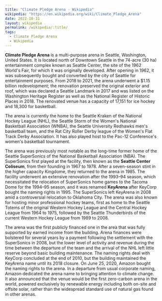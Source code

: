 ```yaml
---
title: "Climate Pledge Arena - Wikipedia"
wikipedia: "https://en.wikipedia.org/wiki/Climate_Pledge_Arena"
date: 2022-10-31
layout: wikipedia
permalink: /wikipedia/:title/
tags:
  - Climate Pledge Arena
  - Wikipedia
---
```

**Climate Pledge Arena** is a multi-purpose arena in Seattle, Washington, United States. It is located north of Downtown Seattle in the 74-acre (30 ha) entertainment complex known as Seattle Center, the site of the 1962 World's Fair, for which it was originally developed. After opening in 1962, it was subsequently bought and converted by the city of Seattle for entertainment purposes. From 2018 to 2021, the arena underwent a $1.15 billion redevelopment; the renovation preserved the original exterior and roof, which was declared a Seattle Landmark in 2017 and was listed on the Washington Heritage Register as well as the National Register of Historic Places in 2018. The renovated venue has a capacity of 17,151 for ice hockey and 18,300 for basketball.

The arena is currently the home to the Seattle Kraken of the National Hockey League (NHL), the Seattle Storm of the Women's National Basketball Association (WNBA), the Seattle University Redhawks men's basketball team, and the Rat City Roller Derby league of the Women's Flat Track Derby Association. It has also played host to the Pac-12 Conference's women's basketball tournament.

The arena was previously most notable as the long-time former home of the Seattle SuperSonics of the National Basketball Association (NBA). The SuperSonics first played at the facility, then known as the **Seattle Center Coliseum**, from their founding in 1967 to 1978. After a seven-season stint in the higher capacity Kingdome, they returned to the arena in 1985. The facility underwent an extensive renovation after the 1993–94 season, which necessitated the relocation of SuperSonics home games to the Tacoma Dome for the 1994–95 season, and it was renamed **KeyArena** after KeyCorp bought the naming rights in 1995. The SuperSonics left KeyArena in 2008 amid a controversial relocation to Oklahoma City. The arena was also known for hosting minor professional hockey teams, first as home to the Seattle Totems of the original Western Hockey League and the Central Hockey League from 1964 to 1975, followed by the Seattle Thunderbirds of the current Western Hockey League from 1989 to 2008.

The arena was the first publicly financed one in the area that was fully supported by earned income from the building. Arena finances were bolstered for several years by a payment following the settlement with the SuperSonics in 2008, but the lower level of activity and revenue during the time between the departure of the team and the arrival of the NHL left little reserve beyond basic building maintenance. The naming rights deal with KeyCorp concluded at the end of 2010, but the building maintained the KeyArena name until its 2018 closure. On June 25, 2020, Amazon bought the naming rights to the arena. In a departure from usual corporate naming, Amazon dedicated the arena name to bringing attention to climate change. It also announced that the venue would be the first zero-carbon arena in the world, powered exclusively by renewable energy including both on-site and offsite solar, rather than the widespread standard use of natural gas found in other arenas.